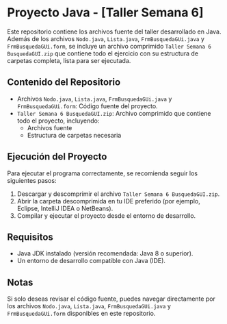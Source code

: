 # Proyecto Java - [Taller Semana 6]

Este repositorio contiene los archivos fuente del taller desarrollado en Java. Además de los archivos `Nodo.java`, `Lista.java`, `FrmBusquedaGUi.java` y `FrmBusquedaGUi.form`, se incluye un archivo comprimido `Taller Semana 6 BusquedaGUI.zip` que contiene todo el ejercicio con su estructura de carpetas completa, lista para ser ejecutada.

## Contenido del Repositorio

- Archivos `Nodo.java`, `Lista.java`, `FrmBusquedaGUi.java` y `FrmBusquedaGUi.form`: Código fuente del proyecto.
- `Taller Semana 6 BusquedaGUI.zip`: Archivo comprimido que contiene todo el proyecto, incluyendo:
  - Archivos fuente
  - Estructura de carpetas necesaria

## Ejecución del Proyecto

Para ejecutar el programa correctamente, se recomienda seguir los siguientes pasos:

1. Descargar y descomprimir el archivo `Taller Semana 6 BusquedaGUI.zip`.
2. Abrir la carpeta descomprimida en tu IDE preferido (por ejemplo, Eclipse, IntelliJ IDEA o NetBeans).
3. Compilar y ejecutar el proyecto desde el entorno de desarrollo.

## Requisitos

- Java JDK instalado (versión recomendada: Java 8 o superior).
- Un entorno de desarrollo compatible con Java (IDE).

## Notas

Si solo deseas revisar el código fuente, puedes navegar directamente por los archivos `Nodo.java`, `Lista.java`, `FrmBusquedaGUi.java` y `FrmBusquedaGUi.form` disponibles en este repositorio.
